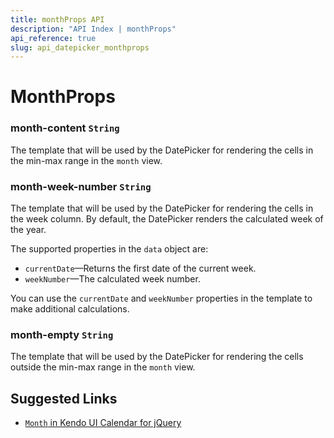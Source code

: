 ```yaml
---
title: monthProps API
description: "API Index | monthProps"
api_reference: true
slug: api_datepicker_monthprops
---
```


# MonthProps

### month-content `String`

The template that will be used by the DatePicker for rendering the cells in the min-max range in the `month` view.

### month-week-number `String`

The template that will be used by the DatePicker for rendering the cells in the week column. By default, the DatePicker renders the calculated week of the year.

The supported properties in the `data` object are:

* `currentDate`&mdash;Returns the first date of the current week.
* `weekNumber`&mdash;The calculated week number.

You can use the `currentDate` and `weekNumber` properties in the template to make additional calculations.

### month-empty `String`

The template that will be used by the DatePicker for rendering the cells outside the min-max range in the `month` view. 

## Suggested Links

* [`Month` in Kendo UI Calendar for jQuery](https://docs.telerik.com/kendo-ui/api/javascript/ui/datepicker/configuration/month)
